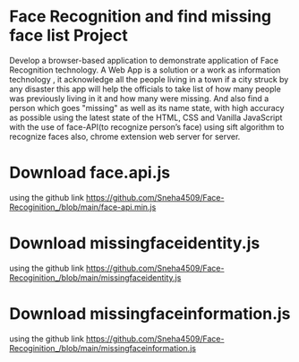 # Face Recognition and find missing face list Project
Develop a browser-based application to demonstrate application of Face Recognition technology.
A Web App is a solution or a work as information technology , it acknowledge all the people living in a town if
a city struck by any disaster this app will help the officials to take list of how many people was
previously living in it and how many were missing. And also find a person which goes "missing" as well as its name state, with high accuracy as possible using the latest
state of the HTML, CSS and Vanilla JavaScript with the use of face-API(to recognize person’s face) using sift algorithm to recognize faces also, chrome extension web
server for server.


# Download face.api.js 
using the github link https://github.com/Sneha4509/Face-Recoginition_/blob/main/face-api.min.js

# Download missingfaceidentity.js 
using the github link https://github.com/Sneha4509/Face-Recoginition_/blob/main/missingfaceidentity.js

# Download missingfaceinformation.js 
using the github link https://github.com/Sneha4509/Face-Recoginition_/blob/main/missingfaceinformation.js
